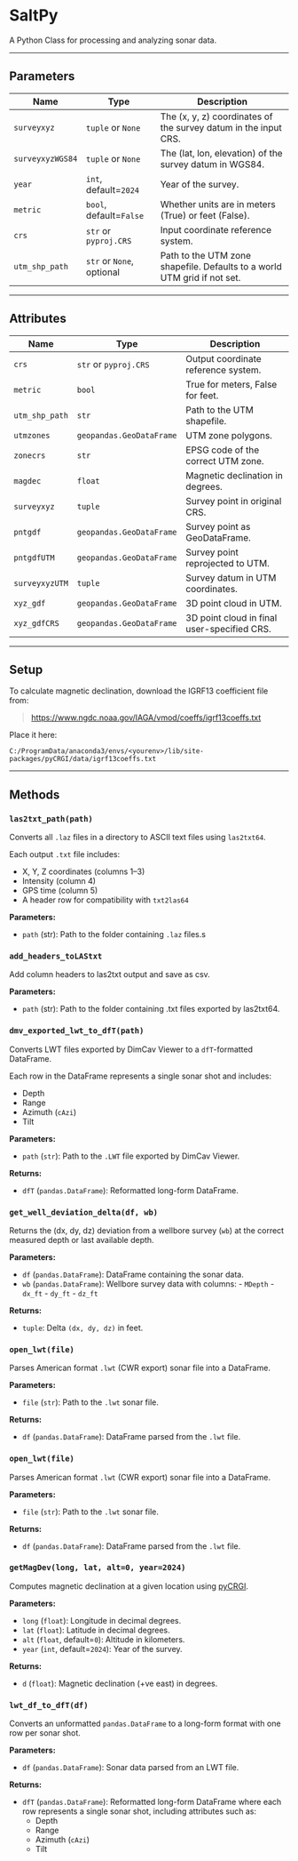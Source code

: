 # SaltPy
A Python Class for processing and analyzing sonar data.

---

## Parameters

| Name            | Type                          | Description                                                                 |
|-----------------|-------------------------------|-----------------------------------------------------------------------------|
| `surveyxyz`     | `tuple` or `None`             | The (x, y, z) coordinates of the survey datum in the input CRS.             |
| `surveyxyzWGS84`| `tuple` or `None`             | The (lat, lon, elevation) of the survey datum in WGS84.                     |
| `year`          | `int`, default=`2024`         | Year of the survey.                                                         |
| `metric`        | `bool`, default=`False`       | Whether units are in meters (True) or feet (False).                         |
| `crs`           | `str` or `pyproj.CRS`         | Input coordinate reference system.                                          |
| `utm_shp_path`  | `str` or `None`, optional     | Path to the UTM zone shapefile. Defaults to a world UTM grid if not set.    |

---

## Attributes

| Name             | Type                          | Description                                                                |
|------------------|-------------------------------|----------------------------------------------------------------------------|
| `crs`            | `str` or `pyproj.CRS`         | Output coordinate reference system.                                        |
| `metric`         | `bool`                        | True for meters, False for feet.                                           |
| `utm_shp_path`   | `str`                         | Path to the UTM shapefile.                                                 |
| `utmzones`       | `geopandas.GeoDataFrame`      | UTM zone polygons.                                                         |
| `zonecrs`        | `str`                         | EPSG code of the correct UTM zone.                                         |
| `magdec`         | `float`                       | Magnetic declination in degrees.                                           |
| `surveyxyz`      | `tuple`                       | Survey point in original CRS.                                              |
| `pntgdf`         | `geopandas.GeoDataFrame`      | Survey point as GeoDataFrame.                                              |
| `pntgdfUTM`      | `geopandas.GeoDataFrame`      | Survey point reprojected to UTM.                                           |
| `surveyxyzUTM`   | `tuple`                       | Survey datum in UTM coordinates.                                           |
| `xyz_gdf`        | `geopandas.GeoDataFrame`      | 3D point cloud in UTM.                                                     |
| `xyz_gdfCRS`     | `geopandas.GeoDataFrame`      | 3D point cloud in final user-specified CRS.                                |

---

## Setup

To calculate magnetic declination, download the IGRF13 coefficient file from:

> https://www.ngdc.noaa.gov/IAGA/vmod/coeffs/igrf13coeffs.txt

Place it here:
```text
C:/ProgramData/anaconda3/envs/<yourenv>/lib/site-packages/pyCRGI/data/igrf13coeffs.txt
```

---

## Methods

### `las2txt_path(path)`

Converts all `.laz` files in a directory to ASCII text files using `las2txt64`.

Each output `.txt` file includes:

- X, Y, Z coordinates (columns 1–3)
- Intensity (column 4)
- GPS time (column 5)
- A header row for compatibility with `txt2las64`

**Parameters:**

- `path` (str): Path to the folder containing `.laz` files.s

### `add_headers_toLAStxt`

Add column headers to las2txt output and save as csv.

**Parameters:**

- `path` (str): Path to the folder containing .txt files exported by las2txt64.

### `dmv_exported_lwt_to_dfT(path)`

Converts LWT files exported by DimCav Viewer to a `dfT`-formatted DataFrame.

Each row in the DataFrame represents a single sonar shot and includes:

- Depth  
- Range  
- Azimuth (`cAzi`)  
- Tilt

**Parameters:**

- `path` (`str`): Path to the `.LWT` file exported by DimCav Viewer.

**Returns:**

- `dfT` (`pandas.DataFrame`): Reformatted long-form DataFrame.

### `get_well_deviation_delta(df, wb)`

Returns the (dx, dy, dz) deviation from a wellbore survey (`wb`) at the correct measured depth or last available depth.

**Parameters:**

- `df` (`pandas.DataFrame`): DataFrame containing the sonar data.
- `wb` (`pandas.DataFrame`): Wellbore survey data with columns:
      - `MDepth`
      - `dx_ft`
      - `dy_ft`
      - `dz_ft`

**Returns:**

- `tuple`: Delta `(dx, dy, dz)` in feet.

### `open_lwt(file)`

Parses American format `.lwt` (CWR export) sonar file into a DataFrame.

**Parameters:**

- `file` (`str`): Path to the `.lwt` sonar file.

**Returns:**

- `df` (`pandas.DataFrame`): DataFrame parsed from the `.lwt` file.

### `open_lwt(file)`

Parses American format `.lwt` (CWR export) sonar file into a DataFrame.

**Parameters:**

- `file` (`str`): Path to the `.lwt` sonar file.

**Returns:**

- `df` (`pandas.DataFrame`): DataFrame parsed from the `.lwt` file.

### `getMagDev(long, lat, alt=0, year=2024)`

Computes magnetic declination at a given location using [pyCRGI](https://github.com/pleiszenburg/pyCRGI?tab=readme-ov-file).

**Parameters:**

- `long` (`float`): Longitude in decimal degrees.  
- `lat` (`float`): Latitude in decimal degrees.  
- `alt` (`float`, default=`0`): Altitude in kilometers.  
- `year` (`int`, default=`2024`): Year of the survey.

**Returns:**

- `d` (`float`): Magnetic declination (+ve east) in degrees.

### `lwt_df_to_dfT(df)`

Converts an unformatted `pandas.DataFrame` to a long-form format with one row per sonar shot.

**Parameters:**

- `df` (`pandas.DataFrame`): Sonar data parsed from an LWT file.

**Returns:**

- `dfT` (`pandas.DataFrame`): Reformatted long-form DataFrame where each row represents a single sonar shot, including attributes such as:
  - Depth  
  - Range  
  - Azimuth (`cAzi`)  
  - Tilt


